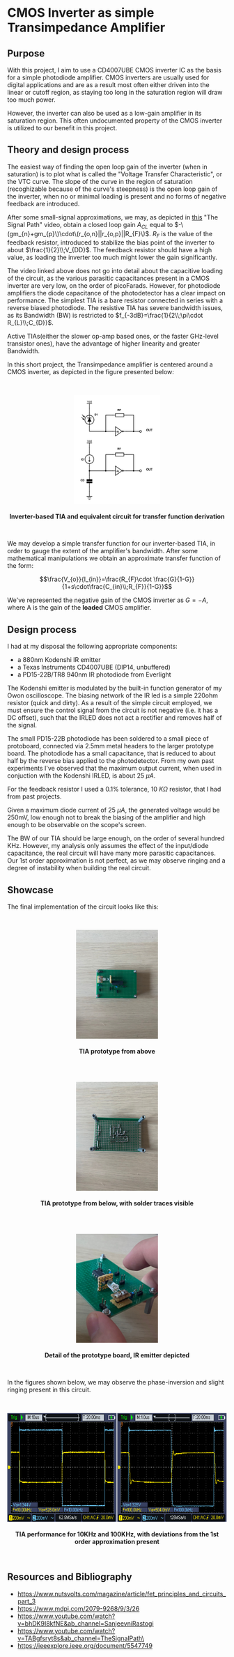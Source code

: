 # CMOS Inverter as simple Transimpedance Amplifier
## Purpose
With this project, I aim to use a CD4007UBE CMOS inverter IC as the basis for a simple photodiode amplifier. CMOS inverters are usually used for digital applications and are as a result most often either driven into the linear or cutoff region, as staying too long in the saturation region will draw too much power.

However, the inverter can also be used as a low-gain amplifier in its saturation region. This often undocumented property of the CMOS inverter is utilized to our benefit in this project.

## Theory and design process

The easiest way of finding the open loop gain of the inverter (when in saturation) is to plot what is called the "Voltage Transfer Characteristic", or the VTC curve. The slope of the curve in the region of saturation (recoghizable because of the curve's steepness) is the open loop gain of the inverter, when no or minimal loading is present and no forms of negative feedback are introduced.

After some small-signal approximations, we may, as depicted in <a href="https://www.youtube.com/watch?v=TABgfsryt8s&ab_channel=TheSignalPath">this</a> "The Signal Path" video, obtain a closed loop gain $A_{CL}$ equal to $-\(gm_{n}+gm_{p}\)\cdot\(r_{o,n}||r_{o,p}||R_{F}\)$. $R_{F}$ is the value of the feedback resistor, introduced to stabilize the bias point of the inverter to about $\frac{1}{2}\\;V_{DD}$. The feedback resistor should have a high value, as loading the inverter too much might lower the gain significantly.

The video linked above does not go into detail about the capacitive loading of the circuit, as the various parasitic capacitances present in a CMOS inverter are very low, on the order of picoFarads. However, for photodiode amplifiers the diode capacitance of the photodetector has a clear impact on performance. The simplest TIA is a bare resistor connected in series with a reverse biased photodiode. The resistive TIA has severe bandwidth issues, as its Bandwidth (BW) is restricted to $f_{-3dB}=\frac{1}{2\\;\pi\cdot R_{L}\\;C_{D}}$. 

Active TIAs(either the slower op-amp based ones, or the faster GHz-level transistor ones), have the advantage of higher linearity and greater Bandwidth.

In this short project, the Transimpedance amplifier is centered around a CMOS inverter, as depicted in the figure presented below:

<br>
  <p align="center">
    <img height = "250" src = "ASSETS/INVERTER_TIA_EQUIV_CIRCUIT.png">
    <br>
    <br>
    <a><b>Inverter-based TIA and equivalent circuit for transfer function derivation</b></a>
</p>
<br>

We may develop a simple transfer function for our inverter-based TIA, in order to gauge the extent of the amplifier's bandwidth. After some mathematical manipulations we obtain an approximate transfer function of the form: 

$$\frac{V_{o}}{I_{in}}=\frac{R_{F}\cdot \frac{G}{1-G}}{1+s\cdot\frac{C_{in}\\;R_{F}}{1-G}}$$

We've represented the negative gain of the CMOS inverter as $G=-A$, where A is the gain of the **loaded** CMOS amplifier.

## Design process

I had at my disposal the following appropriate components:
- a 880nm Kodenshi IR emitter
- a Texas Instruments CD4007UBE (DIP14, unbuffered)
- a PD15-22B/TR8 940nm IR photodiode from Everlight

The Kodenshi emitter is modulated by the built-in function generator of my Owon oscilloscope. The biasing network of the IR led is a simple 220ohm resistor (quick and dirty). As a result of the simple circuit employed, we must ensure the control signal from the circuit is not negative (i.e. it has a DC offset), such that the IRLED does not act a rectifier and removes half of the signal.

The small PD15-22B photodiode has been soldered to a small piece of protoboard, connected via 2.5mm metal headers to the larger prototype board. The photodiode has a small capacitance, that is reduced to about half by the reverse bias applied to the photodetector. From my own past experiments I've observed that the maximum output current, when used in conjuction with the Kodenshi IRLED, is about 25 $\mu A$.

For the feedback resistor I used a 0.1% tolerance, 10 $K\Omega$ resistor, that I had from past projects.

Given a maximum diode current of 25 $\mu A$, the generated voltage would be 250mV, low enough not to break the biasing of the amplifier and high enough to be observable on the scope's screen.

The BW of our TIA should be large enough, on the order of several hundred KHz. However, my analysis only assumes the effect of the input/diode capacitance, the real circuit will have many more parasitic capacitances. Our 1st order approximation is not perfect, as we may observe ringing and a degree of instability when building the real circuit. 

## Showcase
The final implementation of the circuit looks like this:

<br>
  <p align="center">
    <img height = "250" src = "ASSETS/FRONT.png">
    <br>
    <br>
    <a><b>TIA prototype from above</b></a>
</p>
<br>

<br>
  <p align="center">
    <img height = "250" src = "ASSETS/BACK.png">
    <br>
    <br>
    <a><b>TIA prototype from below, with solder traces visible</b></a>
</p>
<br>

<br>
  <p align="center">
    <img height = "250" src = "ASSETS/SIDE.png">
    <br>
    <br>
    <a><b>Detail of the prototype board, IR emitter depicted</b></a>
</p>
<br>

In the figures shown below, we may observe the phase-inversion and slight ringing present in this circuit.

<br>
  <p align="center">
    <img height = "250" src = "ASSETS/SIDE_BY_SIDE.png">
    <br>
    <br>
    <a><b>TIA performance for 10KHz and 100KHz, with deviations from the 1st order approximation present</b></a>
</p>
<br>

## Resources and Bibliography
-  https://www.nutsvolts.com/magazine/article/fet_principles_and_circuits_part_3
-  https://www.mdpi.com/2079-9268/9/3/26
-  https://www.youtube.com/watch?v=bhDK9I8kfNE&ab_channel=SanjeevniRastogi
-  https://www.youtube.com/watch?v=TABgfsryt8s&ab_channel=TheSignalPath\
-  https://ieeexplore.ieee.org/document/5547749
